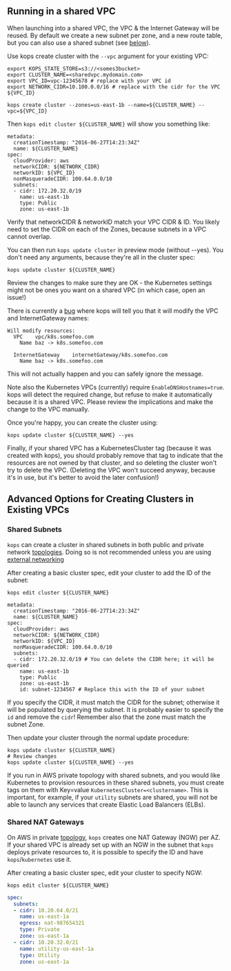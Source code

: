 ## Running in a shared VPC

When launching into a shared VPC, the VPC & the Internet Gateway will be reused. By default we create a new subnet per zone,
and a new route table, but you can also use a shared subnet (see [below](#running-in-a-shared-subnet)).

Use kops create cluster with the `--vpc` argument for your existing VPC:


```
export KOPS_STATE_STORE=s3://<somes3bucket>
export CLUSTER_NAME=<sharedvpc.mydomain.com>
export VPC_ID=vpc-12345678 # replace with your VPC id
export NETWORK_CIDR=10.100.0.0/16 # replace with the cidr for the VPC ${VPC_ID}

kops create cluster --zones=us-east-1b --name=${CLUSTER_NAME} --vpc=${VPC_ID}
```

Then `kops edit cluster ${CLUSTER_NAME}` will show you something like:

```
metadata:
  creationTimestamp: "2016-06-27T14:23:34Z"
  name: ${CLUSTER_NAME}
spec:
  cloudProvider: aws
  networkCIDR: ${NETWORK_CIDR}
  networkID: ${VPC_ID}
  nonMasqueradeCIDR: 100.64.0.0/10
  subnets:
  - cidr: 172.20.32.0/19
    name: us-east-1b
    type: Public
    zone: us-east-1b
```


Verify that networkCIDR & networkID match your VPC CIDR & ID.  You likely need to set the CIDR on each of the Zones,
because subnets in a VPC cannot overlap.

You can then run `kops update cluster` in preview mode (without --yes).  You don't need any arguments,
because they're all in the cluster spec:

```
kops update cluster ${CLUSTER_NAME}
```

Review the changes to make sure they are OK -  the Kubernetes settings might not be ones you want on a shared VPC (in which case,
open an issue!)

There is currently a [bug](https://github.com/kubernetes/kops/issues/476) where kops will tell you that it will modify the VPC and InternetGateway names:

```
Will modify resources:
  VPC    vpc/k8s.somefoo.com
    Name baz -> k8s.somefoo.com

  InternetGateway    internetGateway/k8s.somefoo.com
    Name baz -> k8s.somefoo.com
```

This will not actually happen and you can safely ignore the message.

Note also the Kubernetes VPCs (currently) require `EnableDNSHostnames=true`.  kops will detect the required change,
 but refuse to make it automatically because it is a shared VPC.  Please review the implications and make the change
 to the VPC manually.

Once you're happy, you can create the cluster using:

```
kops update cluster ${CLUSTER_NAME} --yes
```


Finally, if your shared VPC has a KubernetesCluster tag (because it was created with kops), you should
probably remove that tag to indicate that the resources are not owned by that cluster, and so
deleting the cluster won't try to delete the VPC.  (Deleting the VPC won't succeed anyway, because it's in use,
but it's better to avoid the later confusion!)

## Advanced Options for Creating Clusters in Existing VPCs

### Shared Subnets

`kops` can create a cluster in shared subnets in both public and private network [topologies](docs/topology.md). Doing so is not recommended unless you are using [external networking](docs/networking.md#supported-cni-networking)

After creating a basic cluster spec, edit your cluster to add the ID of the subnet:

`kops edit cluster ${CLUSTER_NAME}`

```
metadata:
  creationTimestamp: "2016-06-27T14:23:34Z"
  name: ${CLUSTER_NAME}
spec:
  cloudProvider: aws
  networkCIDR: ${NETWORK_CIDR}
  networkID: ${VPC_ID}
  nonMasqueradeCIDR: 100.64.0.0/10
  subnets:
  - cidr: 172.20.32.0/19 # You can delete the CIDR here; it will be queried
    name: us-east-1b
    type: Public
    zone: us-east-1b
    id: subnet-1234567 # Replace this with the ID of your subnet
```

If you specify the CIDR, it must match the CIDR for the subnet; otherwise it will be populated by querying the subnet.
It is probably easier to specify the `id` and remove the `cidr`!  Remember also that the zone must match the subnet Zone.

Then update your cluster through the normal update procedure:

```
kops update cluster ${CLUSTER_NAME}
# Review changes
kops update cluster ${CLUSTER_NAME} --yes
```

If you run in AWS private topology with shared subnets, and you would like Kubernetes to provision resources in these shared subnets, you must create tags on them with Key=value `KubernetesCluster=<clustername>`. This is important, for example, if your `utility` subnets are shared, you will not be able to launch any services that create Elastic Load Balancers (ELBs).

### Shared NAT Gateways

On AWS in private [topology](docs/topology.md), `kops` creates one NAT Gateway (NGW) per AZ. If your shared VPC is already set up with an NGW in the subnet that `kops` deploys private resources to, it is possible to specify the ID and have `kops`/`kubernetes` use it.

After creating a basic cluster spec, edit your cluster to specify NGW:

`kops edit cluster ${CLUSTER_NAME}`

```yaml
spec:
  subnets:
  - cidr: 10.20.64.0/21
    name: us-east-1a
    egress: nat-987654321
    type: Private
    zone: us-east-1a
  - cidr: 10.20.32.0/21
    name: utility-us-east-1a
    type: Utility
    zone: us-east-1a
```
